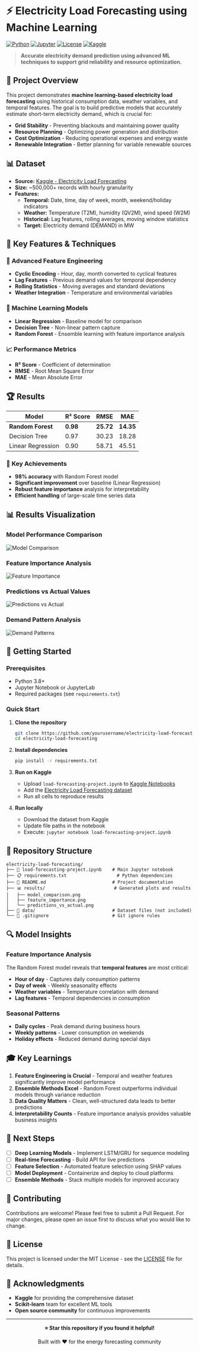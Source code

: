 # ⚡ Electricity Load Forecasting using Machine Learning

[![Python](https://img.shields.io/badge/Python-3.8+-blue.svg)](https://www.python.org/downloads/)
[![Jupyter](https://img.shields.io/badge/Jupyter-Notebook-orange.svg)](https://jupyter.org/)
[![License](https://img.shields.io/badge/License-MIT-green.svg)](LICENSE)
[![Kaggle](https://img.shields.io/badge/Dataset-Kaggle-red.svg)](https://www.kaggle.com/datasets/robikscube/electricity-load-forecasting)

> **Accurate electricity demand prediction using advanced ML techniques to support grid reliability and resource optimization.**

## 🎯 Project Overview

This project demonstrates **machine learning-based electricity load forecasting** using historical consumption data, weather variables, and temporal features. The goal is to build predictive models that accurately estimate short-term electricity demand, which is crucial for:

- **Grid Stability** - Preventing blackouts and maintaining power quality
- **Resource Planning** - Optimizing power generation and distribution
- **Cost Optimization** - Reducing operational expenses and energy waste
- **Renewable Integration** - Better planning for variable renewable sources

## 📊 Dataset

- **Source:** [Kaggle - Electricity Load Forecasting](https://www.kaggle.com/datasets/robikscube/electricity-load-forecasting)
- **Size:** ~500,000+ records with hourly granularity
- **Features:**
  - **Temporal:** Date, time, day of week, month, weekend/holiday indicators
  - **Weather:** Temperature (T2M), humidity (QV2M), wind speed (W2M)
  - **Historical:** Lag features, rolling averages, moving window statistics
  - **Target:** Electricity demand (DEMAND) in MW

## 🚀 Key Features & Techniques

### 🔧 **Advanced Feature Engineering**
- **Cyclic Encoding** - Hour, day, month converted to cyclical features
- **Lag Features** - Previous demand values for temporal dependency
- **Rolling Statistics** - Moving averages and standard deviations
- **Weather Integration** - Temperature and environmental variables

### 🤖 **Machine Learning Models**
- **Linear Regression** - Baseline model for comparison
- **Decision Tree** - Non-linear pattern capture
- **Random Forest** - Ensemble learning with feature importance analysis

### 📈 **Performance Metrics**
- **R² Score** - Coefficient of determination
- **RMSE** - Root Mean Square Error
- **MAE** - Mean Absolute Error

## 🏆 Results

| Model | R² Score | RMSE | MAE |
|-------|----------|------|-----|
| **Random Forest** | **0.98** | **25.72** | **14.35** |
| Decision Tree | 0.97 | 30.23 | 18.28 |
| Linear Regression | 0.90 | 58.71 | 45.51 |

### 🎯 **Key Achievements**
- **98% accuracy** with Random Forest model
- **Significant improvement** over baseline (Linear Regression)
- **Robust feature importance** analysis for interpretability
- **Efficient handling** of large-scale time series data

## 📊 Results Visualization

### Model Performance Comparison
![Model Comparison](results/model_comparison.png)

### Feature Importance Analysis
![Feature Importance](results/feature_importance.png)

### Predictions vs Actual Values
![Predictions vs Actual](results/predictions_vs_actual.png)

### Demand Pattern Analysis
![Demand Patterns](results/demand_patterns.png)

## 🚀 Getting Started

### Prerequisites
- Python 3.8+
- Jupyter Notebook or JupyterLab
- Required packages (see `requirements.txt`)

### Quick Start

1. **Clone the repository**
   ```bash
   git clone https://github.com/yourusername/electricity-load-forecasting.git
   cd electricity-load-forecasting
   ```

2. **Install dependencies**
   ```bash
   pip install -r requirements.txt
   ```

3. **Run on Kaggle**
   - Upload `load-forecasting-project.ipynb` to [Kaggle Notebooks](https://www.kaggle.com/code)
   - Add the [Electricity Load Forecasting dataset](https://www.kaggle.com/datasets/robikscube/electricity-load-forecasting)
   - Run all cells to reproduce results

4. **Run locally**
   - Download the dataset from Kaggle
   - Update file paths in the notebook
   - Execute: `jupyter notebook load-forecasting-project.ipynb`

## 📁 Repository Structure

```
electricity-load-forecasting/
├── 📓 load-forecasting-project.ipynb    # Main Jupyter notebook
├── 📋 requirements.txt                   # Python dependencies
├── 📖 README.md                         # Project documentation
├── 📊 results/                          # Generated plots and results
│   ├── model_comparison.png
│   ├── feature_importance.png
│   └── predictions_vs_actual.png
├── 📁 data/                             # Dataset files (not included)
└── 🔧 .gitignore                        # Git ignore rules
```

## 🔍 Model Insights

### **Feature Importance Analysis**
The Random Forest model reveals that **temporal features** are most critical:
- **Hour of day** - Captures daily consumption patterns
- **Day of week** - Weekly seasonality effects
- **Weather variables** - Temperature correlation with demand
- **Lag features** - Temporal dependencies in consumption

### **Seasonal Patterns**
- **Daily cycles** - Peak demand during business hours
- **Weekly patterns** - Lower consumption on weekends
- **Holiday effects** - Reduced demand during special days

## 🎓 Key Learnings

1. **Feature Engineering is Crucial** - Temporal and weather features significantly improve model performance
2. **Ensemble Methods Excel** - Random Forest outperforms individual models through variance reduction
3. **Data Quality Matters** - Clean, well-structured data leads to better predictions
4. **Interpretability Counts** - Feature importance analysis provides valuable business insights

## 🚀 Next Steps

- [ ] **Deep Learning Models** - Implement LSTM/GRU for sequence modeling
- [ ] **Real-time Forecasting** - Build API for live predictions
- [ ] **Feature Selection** - Automated feature selection using SHAP values
- [ ] **Model Deployment** - Containerize and deploy to cloud platforms
- [ ] **Ensemble Methods** - Stack multiple models for improved accuracy

## 🤝 Contributing

Contributions are welcome! Please feel free to submit a Pull Request. For major changes, please open an issue first to discuss what you would like to change.

## 📄 License

This project is licensed under the MIT License - see the [LICENSE](LICENSE) file for details.

## 🙏 Acknowledgments

- **Kaggle** for providing the comprehensive dataset
- **Scikit-learn** team for excellent ML tools
- **Open source community** for continuous improvements

---

<div align="center">
  <p><strong>⭐ Star this repository if you found it helpful!</strong></p>
  <p>Built with ❤️ for the energy forecasting community</p>
</div>
